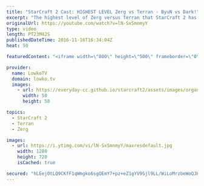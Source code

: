 ```yaml
---
title: "StarCraft 2 Cast: HIGHEST LEVEL Zerg vs Terran - ByuN vs Dark!"
excerpt: "The highest level of Zerg versus Terran that StarCraft 2 has to offer. Subscribe for more videos: http://lowko.tv/youtube More StarCraft 2 Casts: https://goo.gl/fi5EXG  It has been far too long since I casted games of StarCraft 2: Legacy of the Void. What better way to get back into it than to cast a"
originalUrl: https://youtube.com/watch?v=lN-SxSmnmyY
type: video
length: PT23M42S
publishedDateTime: 2016-11-16T16:34:04Z
heat: 50

featuredContent: "<iframe width=\"800\" height=\"500\" frameborder=\"0\" src=\"https://www.youtube.com/embed/lN-SxSmnmyY\" allow=\"accelerometer; autoplay; encrypted-media; gyroscope; picture-in-picture\" allowfullscreen></iframe>"

provider:
  name: LowkoTV
  domain: lowko.tv
  images:
    - url: https://everyday-cc.github.io/starcraft2/assets/images/organizations/lowko.tv-50x50.jpg
      width: 50
      height: 50

topics:
  - StarCraft 2
  - Terran
  - Zerg

images:
  - url: https://i.ytimg.com/vi/lN-SxSmnmyY/maxresdefault.jpg
    width: 1280
    height: 720
    isCached: true

secured: "hLEej0tLQ9CKfF1qWmgko6sgQEmY7+pz+eZ1gYV9Sjl9LL/WiLoMrzbeWoQJHB9rW1YCFNbgatCyS9mtncM9NEvB5msn1R/5wk7ZqhwIv/MPjRPA4rg6VVKu7H0KSy269P5MV0rwbMzFXXOc+mcRRSsk9vwQXx9o14F2U6tRXT5ETUDEByt7CLEV3SQrOhLfjN4UfgYRW63/A9cHXpuDB2mhnVDjySzX7Z1fjmwgWrg7jG9uwcM+CCtiN8t65j41O1QN3V9Z5ADs+MGGJCdSKSQ49wJrch0QFypMZr5Icil+QFdpBMA3AwC4fHM5DPvXeR0f/Uiq32M0b4EQfoH8muio4EYU0YB2S+//Kpvfoni5c9sIF3fWTqTXoanZr5fEpCneogxd2DgK11ZzDnPRQYOszLiXKweaL19TwmYagsMXsBBcOOLZ7YLlBvHh7RUH;5h1F7H/0pVN7ldnw2jDpHQ=="
---
```



